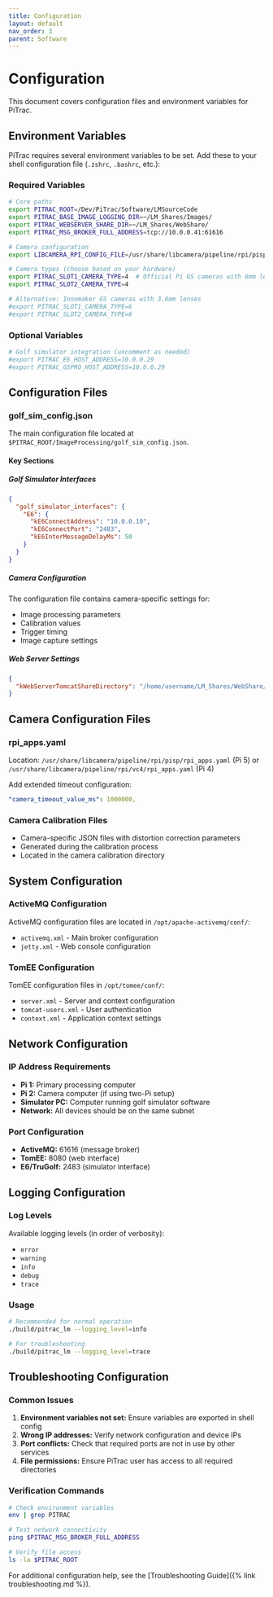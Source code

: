 ```yaml
---
title: Configuration
layout: default
nav_order: 3
parent: Software
---
```


# Configuration

This document covers configuration files and environment variables for PiTrac.

## Environment Variables

PiTrac requires several environment variables to be set. Add these to your shell configuration file (`.zshrc`, `.bashrc`, etc.):  

### Required Variables

```bash
# Core paths
export PITRAC_ROOT=/Dev/PiTrac/Software/LMSourceCode
export PITRAC_BASE_IMAGE_LOGGING_DIR=~/LM_Shares/Images/
export PITRAC_WEBSERVER_SHARE_DIR=~/LM_Shares/WebShare/
export PITRAC_MSG_BROKER_FULL_ADDRESS=tcp://10.0.0.41:61616

# Camera configuration
export LIBCAMERA_RPI_CONFIG_FILE=/usr/share/libcamera/pipeline/rpi/pisp/rpi_apps.yaml

# Camera types (choose based on your hardware)
export PITRAC_SLOT1_CAMERA_TYPE=4  # Official Pi GS cameras with 6mm lenses
export PITRAC_SLOT2_CAMERA_TYPE=4

# Alternative: Innomaker GS cameras with 3.6mm lenses
#export PITRAC_SLOT1_CAMERA_TYPE=6
#export PITRAC_SLOT2_CAMERA_TYPE=6
```

### Optional Variables

```bash
# Golf simulator integration (uncomment as needed)
#export PITRAC_E6_HOST_ADDRESS=10.0.0.29
#export PITRAC_GSPRO_HOST_ADDRESS=10.0.0.29
```

## Configuration Files

### golf_sim_config.json

The main configuration file located at `$PITRAC_ROOT/ImageProcessing/golf_sim_config.json`.

#### Key Sections

##### Golf Simulator Interfaces

```json
{
  "golf_simulator_interfaces": {
    "E6": {
      "kE6ConnectAddress": "10.0.0.10",
      "kE6ConnectPort": "2483", 
      "kE6InterMessageDelayMs": 50
    }
  }
}
```

##### Camera Configuration

The configuration file contains camera-specific settings for:
- Image processing parameters
- Calibration values
- Trigger timing
- Image capture settings

##### Web Server Settings

```json
{
  "kWebServerTomcatShareDirectory": "/home/username/LM_Shares/WebShare/"
}
```

## Camera Configuration Files

### rpi_apps.yaml

Location: `/usr/share/libcamera/pipeline/rpi/pisp/rpi_apps.yaml` (Pi 5) or `/usr/share/libcamera/pipeline/rpi/vc4/rpi_apps.yaml` (Pi 4)

Add extended timeout configuration:

```yaml
"camera_timeout_value_ms": 1000000,
```

### Camera Calibration Files

- Camera-specific JSON files with distortion correction parameters
- Generated during the calibration process
- Located in the camera calibration directory

## System Configuration

### ActiveMQ Configuration

ActiveMQ configuration files are located in `/opt/apache-activemq/conf/`:

- `activemq.xml` - Main broker configuration
- `jetty.xml` - Web console configuration  

### TomEE Configuration

TomEE configuration files in `/opt/tomee/conf/`:

- `server.xml` - Server and context configuration
- `tomcat-users.xml` - User authentication
- `context.xml` - Application context settings

## Network Configuration

### IP Address Requirements

- **Pi 1:** Primary processing computer
- **Pi 2:** Camera computer (if using two-Pi setup)  
- **Simulator PC:** Computer running golf simulator software
- **Network:** All devices should be on the same subnet

### Port Configuration

- **ActiveMQ:** 61616 (message broker)
- **TomEE:** 8080 (web interface)
- **E6/TruGolf:** 2483 (simulator interface)

## Logging Configuration

### Log Levels

Available logging levels (in order of verbosity):
- `error`
- `warning`  
- `info`
- `debug`
- `trace`

### Usage

```bash
# Recommended for normal operation
./build/pitrac_lm --logging_level=info

# For troubleshooting
./build/pitrac_lm --logging_level=trace
```

## Troubleshooting Configuration

### Common Issues

1. **Environment variables not set:** Ensure variables are exported in shell config
2. **Wrong IP addresses:** Verify network configuration and device IPs
3. **Port conflicts:** Check that required ports are not in use by other services
4. **File permissions:** Ensure PiTrac user has access to all required directories

### Verification Commands

```bash
# Check environment variables
env | grep PITRAC

# Test network connectivity  
ping $PITRAC_MSG_BROKER_FULL_ADDRESS

# Verify file access
ls -la $PITRAC_ROOT
```

For additional configuration help, see the [Troubleshooting Guide]({% link troubleshooting.md %}).
